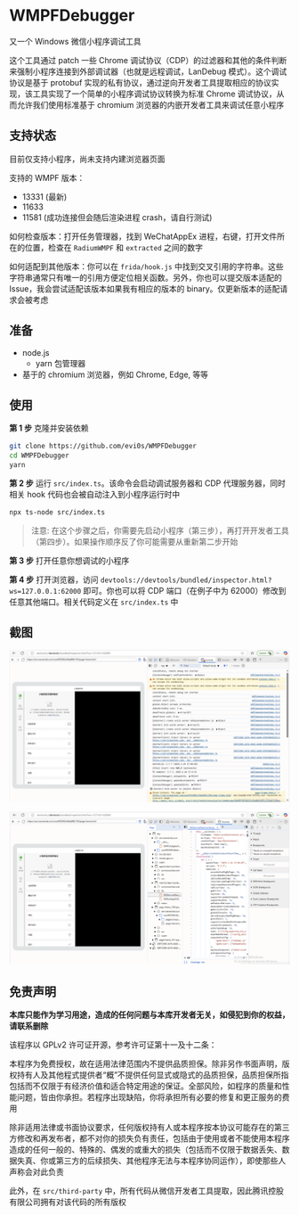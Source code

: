 # WMPFDebugger

又一个 Windows 微信小程序调试工具

这个工具通过 patch 一些 Chrome 调试协议（CDP）的过滤器和其他的条件判断来强制小程序连接到外部调试器（也就是远程调试，LanDebug 模式）。这个调试协议是基于 protobuf 实现的私有协议，通过逆向开发者工具提取相应的协议实现，该工具实现了一个简单的小程序调试协议转换为标准 Chrome 调试协议，从而允许我们使用标准基于 chromium 浏览器的内嵌开发者工具来调试任意小程序


## 支持状态

目前仅支持小程序，尚未支持内建浏览器页面

支持的 WMPF 版本：

* 13331 (最新)
* 11633
* 11581 (成功连接但会随后渲染进程 crash，请自行测试)

如何检查版本：打开任务管理器，找到 WeChatAppEx 进程，右键，打开文件所在的位置，检查在 `RadiumWMPF` 和 `extracted` 之间的数字

如何适配到其他版本：你可以在 `frida/hook.js` 中找到交叉引用的字符串。这些字符串通常只有唯一的引用方便定位相关函数。另外，你也可以提交版本适配的 Issue，我会尝试适配该版本如果我有相应的版本的 binary。仅更新版本的适配请求会被考虑


## 准备

* node.js
    - yarn 包管理器
* 基于的 chromium 浏览器，例如 Chrome, Edge, 等等

## 使用

**第 1 步** 克隆并安装依赖

```bash
git clone https://github.com/evi0s/WMPFDebugger
cd WMPFDebugger
yarn
```

**第 2 步** 运行 `src/index.ts`。该命令会启动调试服务器和 CDP 代理服务器，同时相关 hook 代码也会被自动注入到小程序运行时中

```bash
npx ts-node src/index.ts
```

> 注意: 在这个步骤之后，你需要先启动小程序（第三步），再打开开发者工具（第四步）。如果操作顺序反了你可能需要从重新第二步开始

**第 3 步** 打开任意你想调试的小程序

**第 4 步** 打开浏览器，访问 `devtools://devtools/bundled/inspector.html?ws=127.0.0.1:62000` 即可。你也可以将 CDP 端口（在例子中为 62000）修改到任意其他端口。相关代码定义在 `src/index.ts` 中

## 截图

![Console in DevTools](screenshots/console.png)

![Sources in DevTools](screenshots/sources.png)

## 免责声明

**本库只能作为学习用途，造成的任何问题与本库开发者无关，如侵犯到你的权益，请联系删除**

该程序以 GPLv2 许可证开源，参考许可证第十一及十二条：

本程序为免费授权，故在适用法律范围内不提供品质担保。除非另作书面声明，版权持有人及其他程式提供者“概”不提供任何显式或隐式的品质担保，品质担保所指包括而不仅限于有经济价值和适合特定用途的保证。全部风险，如程序的质量和性能问题，皆由你承担。若程序出现缺陷，你将承担所有必要的修复和更正服务的费用

除非适用法律或书面协议要求，任何版权持有人或本程序按本协议可能存在的第三方修改和再发布者，都不对你的损失负有责任，包括由于使用或者不能使用本程序造成的任何一般的、特殊的、偶发的或重大的损失（包括而不仅限于数据丢失、数据失真、你或第三方的后续损失、其他程序无法与本程序协同运作），即使那些人声称会对此负责


此外，在 `src/third-party` 中，所有代码从微信开发者工具提取，因此腾讯控股有限公司拥有对该代码的所有版权


